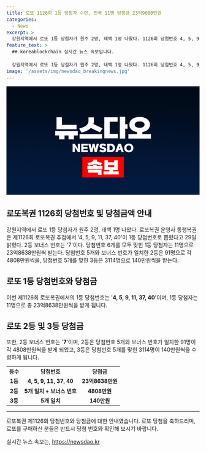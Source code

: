 ```yaml
---
title: 로또 1126회 1등 당첨자 수련, 전국 11명 당첨금 23억9000만원
categories:
  - News
excerpt: >
  강원지역에서 로또 1등 당첨자가 원주 2명, 태백 1명 나왔다. 1126회 당첨번호 4, 5, 9, 11, 37, 40으로 1등을 차지한 1등 당첨자는 총 11명으로 23억8638만원을 받게 되었고, 2등과 3등도 총 91명과 3114명이 당첨되어 상금을 수령하게 되었다.
feature_text: >
  ## koreablockchain 실시간 뉴스 속보입니다.

  강원지역에서 로또 1등 당첨자가 원주 2명, 태백 1명 나왔다. 1126회 당첨번호 4, 5, 9, 11, 37, 40으로 1등을 차지한 1등 당첨자는 총 11명으로 23억8638만원을 받게 되었고, 2등과 3등도 총 91명과 3114명이 당첨되어 상금을 수령하게 되었다.
image: '/assets/img/newsdao_breakingnews.jpg'
---
```


<p><img src="/assets/img/newsdao_breakingnews.jpg" alt="koreablockchain 속보" /></p>

<h2 data-ke-size="size26">로또복권 1126회 당첨번호 및 당첨금액 안내</h2>

<p data-ke-size="size16">강원지역에서 로또 1등 당첨자가 원주 2명, 태백 1명 나왔다. 로또복권 운영사 동행복권은 제1126회 로또복권 추첨에서 '4, 5, 9, 11, 37, 40'이 1등 당첨번호로 뽑혔다고 29일 밝혔다. 2등 보너스 번호는 '7'이다. 당첨번호 6개를 모두 맞힌 1등 당첨자는 11명으로 23억8638만원씩 받는다. 당첨번호 5개와 보너스 번호가 일치한 2등은 91명으로 각 4808만원씩을, 당첨번호 5개를 맞힌 3등은 3114명으로 140만원씩을 받는다.</p>

<h2 data-ke-size="size23">로또 1등 당첨번호와 당첨금</h2>

<p data-ke-size="size16">이번 제1126회 로또복권에서의 1등 당첨번호는 '<b>4, 5, 9, 11, 37, 40</b>'이며, 1등 당첨자는 11명으로 총 23억8638만원씩을 받게 됩니다.</p>

<h2 data-ke-size="size23">로또 2등 및 3등 당첨금</h2>

<p data-ke-size="size16">또한, 2등 보너스 번호는 '<b>7</b>'이며, 2등은 당첨번호 5개와 보너스 번호가 일치한 91명이 각 4808만원씩을 받게 되었고, 3등은 당첨번호 5개를 맞힌 3114명이 140만원씩을 수령하게 됩니다.</p>

<table>
  <tbody>
    <tr>
      <td style="text-align: center; height: 17px;"><b>등수</b></td>
      <td style="text-align: center; height: 17px;"><b>당첨번호</b></td>
      <td style="text-align: center; height: 17px;"><b>당첨금</b></td>
    </tr>
    <tr>
      <td style="text-align: center; height: 17px;"><b>1등</b></td>
      <td style="text-align: center; height: 17px;"><b>4, 5, 9, 11, 37, 40</b></td>
      <td style="text-align: center; height: 17px;"><b>23억8638만원</b></td>
    </tr>
    <tr>
      <td style="text-align: center; height: 17px;"><b>2등</b></td>
      <td style="text-align: center; height: 17px;"><b>5개 일치 + 보너스 번호</b></td>
      <td style="text-align: center; height: 17px;"><b>4808만원</b></td>
    </tr>
    <tr>
      <td style="text-align: center; height: 17px;"><b>3등</b></td>
      <td style="text-align: center; height: 17px;"><b>5개 일치</b></td>
      <td style="text-align: center; height: 17px;"><b>140만원</b></td>
    </tr>
  </tbody>
</table>

<hr>

<p data-ke-size="size16">로또복권 제1126회 당첨번호와 당첨금에 대한 안내였습니다. 로또 당첨을 축하드리며, 로또를 구매하신 분들은 반드시 당첨 번호와 확인해 보시기 바랍니다.</p>
실시간 뉴스 속보는, <a href="https://newsdao.kr" rel="dofollow">https://newsdao.kr</a>


